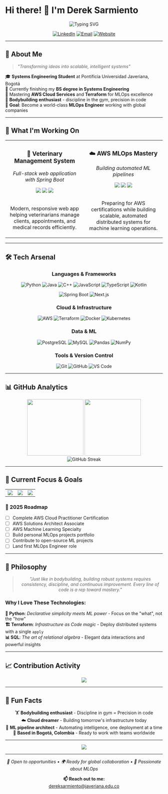 # Hi there! 👋 I'm Derek Sarmiento

<div align="center">
  <img src="https://readme-typing-svg.demolab.com?font=Fira+Code&size=28&duration=3000&pause=1000&color=6366F1&center=true&vCenter=true&width=600&lines=Systems+Engineering+Student;Future+MLOps+Engineer;Cloud+%26+Infrastructure+Enthusiast;Building+the+Future+with+Code" alt="Typing SVG" />
</div>

<div align="center">
  
  [![LinkedIn](https://img.shields.io/badge/LinkedIn-0077B5?style=for-the-badge&logo=linkedin&logoColor=white)]([https://www.linkedin.com/in/derek-sarmiento](https://www.linkedin.com/in/derek-sarmiento-7a90a8271/))
  [![Email](https://img.shields.io/badge/Email-D14836?style=for-the-badge&logo=gmail&logoColor=white)](mailto:dereksarmiento@javeriana.edu.co)
  [![Website](https://img.shields.io/badge/Portfolio-000000?style=for-the-badge&logo=About.me&logoColor=white)](https://dereksarmientoloeber.netlify.app/)
  
</div>

---

## 🚀 About Me

> *"Transforming ideas into scalable, intelligent systems"*

🎓 **Systems Engineering Student** at Pontificia Universidad Javeriana, Bogotá  
🔭 Currently finishing my **BS degree in Systems Engineering**  
🌱 Mastering **AWS Cloud Services** and **Terraform** for MLOps excellence  
💪 **Bodybuilding enthusiast** - discipline in the gym, precision in code  
🎯 **Goal**: Become a world-class **MLOps Engineer** working with global companies  

---

## 💼 What I'm Working On

<div align="center">
  <table>
    <tr>
      <td align="center" width="50%">
        <h3>🏥 Veterinary Management System</h3>
        <p><em>Full-stack web application with Spring Boot</em></p>
        <img src="https://img.shields.io/badge/Spring_Boot-6DB33F?style=flat-square&logo=spring&logoColor=white" />
        <img src="https://img.shields.io/badge/PostgreSQL-336791?style=flat-square&logo=postgresql&logoColor=white" />
        <img src="https://img.shields.io/badge/Docker-2496ED?style=flat-square&logo=docker&logoColor=white" />
        <br><br>
        <p>Modern, responsive web app helping veterinarians manage clients, appointments, and medical records efficiently.</p>
      </td>
      <td align="center" width="50%">
        <h3>☁️ AWS MLOps Mastery</h3>
        <p><em>Building automated ML pipelines</em></p>
        <img src="https://img.shields.io/badge/AWS-FF9900?style=flat-square&logo=amazonaws&logoColor=white" />
        <img src="https://img.shields.io/badge/Terraform-7B42BC?style=flat-square&logo=terraform&logoColor=white" />
        <img src="https://img.shields.io/badge/Python-3776AB?style=flat-square&logo=python&logoColor=white" />
        <br><br>
        <p>Preparing for AWS certifications while building scalable, automated distributed systems for machine learning operations.</p>
      </td>
    </tr>
  </table>
</div>

---

## 🛠️ Tech Arsenal

<div align="center">

### Languages & Frameworks
![Python](https://img.shields.io/badge/Python-3776AB?style=for-the-badge&logo=python&logoColor=white)
![Java](https://img.shields.io/badge/Java-ED8B00?style=for-the-badge&logo=openjdk&logoColor=white)
![C++](https://img.shields.io/badge/C++-00599C?style=for-the-badge&logo=cplusplus&logoColor=white)
![JavaScript](https://img.shields.io/badge/JavaScript-F7DF1E?style=for-the-badge&logo=javascript&logoColor=black)
![TypeScript](https://img.shields.io/badge/TypeScript-007ACC?style=for-the-badge&logo=typescript&logoColor=white)
![Kotlin](https://img.shields.io/badge/Kotlin-0095D5?style=for-the-badge&logo=kotlin&logoColor=white)

![Spring Boot](https://img.shields.io/badge/Spring_Boot-6DB33F?style=for-the-badge&logo=spring-boot&logoColor=white)
![Next.js](https://img.shields.io/badge/Next.js-000000?style=for-the-badge&logo=nextdotjs&logoColor=white)

### Cloud & Infrastructure
![AWS](https://img.shields.io/badge/AWS-FF9900?style=for-the-badge&logo=amazonaws&logoColor=white)
![Terraform](https://img.shields.io/badge/Terraform-7B42BC?style=for-the-badge&logo=terraform&logoColor=white)
![Docker](https://img.shields.io/badge/Docker-2496ED?style=for-the-badge&logo=docker&logoColor=white)
![Kubernetes](https://img.shields.io/badge/Kubernetes-326CE5?style=for-the-badge&logo=kubernetes&logoColor=white)

### Data & ML
![PostgreSQL](https://img.shields.io/badge/PostgreSQL-336791?style=for-the-badge&logo=postgresql&logoColor=white)
![MySQL](https://img.shields.io/badge/MySQL-4479A1?style=for-the-badge&logo=mysql&logoColor=white)
![Pandas](https://img.shields.io/badge/Pandas-150458?style=for-the-badge&logo=pandas&logoColor=white)
![NumPy](https://img.shields.io/badge/NumPy-013243?style=for-the-badge&logo=numpy&logoColor=white)

### Tools & Version Control
![Git](https://img.shields.io/badge/Git-F05032?style=for-the-badge&logo=git&logoColor=white)
![GitHub](https://img.shields.io/badge/GitHub-181717?style=for-the-badge&logo=github&logoColor=white)
![VS Code](https://img.shields.io/badge/VS_Code-007ACC?style=for-the-badge&logo=visual-studio-code&logoColor=white)

</div>

---

## 📊 GitHub Analytics

<div align="center">
  <img height="180em" src="https://github-readme-stats.vercel.app/api?username=DereKk8&show_icons=true&theme=tokyonight&include_all_commits=true&count_private=true"/>
  <img height="180em" src="https://github-readme-stats.vercel.app/api/top-langs/?username=DereKk8&layout=compact&langs_count=7&theme=tokyonight"/>
</div>

<div align="center">
  <img src="https://github-readme-streak-stats.herokuapp.com/?user=DereKk8&theme=tokyonight" alt="GitHub Streak" />
</div>

---

## 🎯 Current Focus & Goals

<div align="center">
  <table>
    <tr>
      <td align="center">
        <img src="https://img.shields.io/badge/🎓_Academic-Finishing_BS_Degree-blue?style=flat-square" />
      </td>
      <td align="center">
        <img src="https://img.shields.io/badge/☁️_AWS-Certification_Path-orange?style=flat-square" />
      </td>
      <td align="center">
        <img src="https://img.shields.io/badge/🔬_MLOps-Pipeline_Automation-green?style=flat-square" />
      </td>
    </tr>
  </table>
</div>

### 🚀 2025 Roadmap
- [ ] Complete AWS Cloud Practitioner Certification
- [ ] AWS Solutions Architect Associate
- [ ] AWS Machine Learning Specialty
- [ ] Build personal MLOps projects portfolio
- [ ] Contribute to open-source ML projects
- [ ] Land first MLOps Engineer role

---

## 💭 Philosophy

<div align="center">
  <blockquote>
    <p><em>"Just like in bodybuilding, building robust systems requires consistency, discipline, and continuous improvement. Every line of code is a rep toward mastery."</em></p>
  </blockquote>
</div>

### Why I Love These Technologies:

**🐍 Python**: *Declarative simplicity meets ML power* - Focus on the "what", not the "how"  
**🏗️ Terraform**: *Infrastructure as Code magic* - Deploy distributed systems with a single `apply`  
**📊 SQL**: *The art of relational algebra* - Elegant data interactions and powerful insights  

---

## 📈 Contribution Activity

<div align="center">
  <img src="https://github-readme-activity-graph.vercel.app/graph?username=DereKk8&theme=tokyo-night&hide_border=true" />
</div>

---

## 🌟 Fun Facts

<div align="center">
  
  🏋️ **Bodybuilding enthusiast** - Discipline in gym = Precision in code  
  ☁️ **Cloud dreamer** - Building tomorrow's infrastructure today  
  🤖 **ML pipeline architect** - Automating intelligence, one deployment at a time  
  📍 **Based in Bogotá, Colombia** - Ready to work with teams worldwide  

</div>

---

<div align="center">
  <img src="https://capsule-render.vercel.app/api?type=waving&color=gradient&customColorList=6,11,20&height=150&section=footer&text=Let's%20Build%20Something%20Amazing!&fontSize=40&fontColor=fff&animation=twinkling&fontAlignY=65" />
</div>

---

<div align="center">
  <p><em>💼 Open to opportunities • 🌍 Ready for global collaboration • 🚀 Passionate about MLOps</em></p>
  
  **📫 Reach out to me:**  
  [dereksarmiento@javeriana.edu.co](mailto:dereksarmiento@javeriana.edu.co)
</div>

